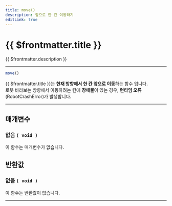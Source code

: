 ```yaml
---
title: move()
description: 앞으로 한 칸 이동하기
editLink: true
---
```

<Badge type="info" text="함수" /><Badge type="tip" text="기본" />

# {{ $frontmatter.title }}
{{ $frontmatter.description }}
***

```javascript
move()
```

{{ $frontmatter.title }}는 **현재 방향에서 한 칸 앞으로 이동**하는 함수 입니다.\
로봇 바라보는 방향에서 이동하려는 칸에 **장애물**이 있는 경우, **런타임 오류**(RobotCrashError)가 발생합니다.
***
## 매개변수
### **없음 ```( void )```**
이 함수는 매개변수가 없습니다.
## 반환값
### **없음 ```( void )```**
이 함수는 반환값이 없습니다.
***
